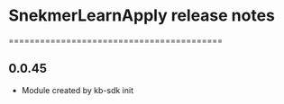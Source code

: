 # SnekmerLearnApply release notes
=========================================

0.0.45
-----
* Module created by kb-sdk init
